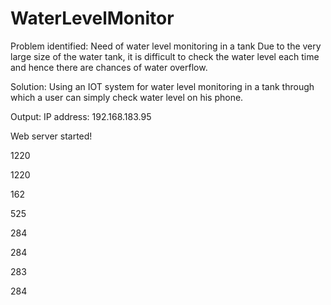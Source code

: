 # WaterLevelMonitor
Problem identified: Need of water level monitoring in a tank
Due to the very large size of the water tank, it is difficult to check the water level each time and hence there are chances of water overflow.


Solution: 
Using an IOT system for water level monitoring in a tank through which a user can simply check water level on his phone. 

Output:
IP address: 192.168.183.95


Web server started!

1220


1220


162


525


284


284


283


284



